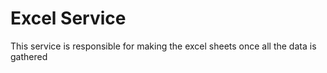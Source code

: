 # Excel Service

This service is responsible for making the excel sheets once all the data is gathered 